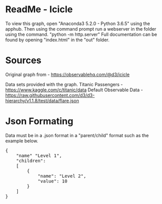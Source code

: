 ﻿# ReadMe - Icicle
To view this graph, open "Anaconda3 5.2.0 - Python 3.6.5" using the apphub. Then using the command prompt run a webserver in the folder using the command. "python -m http.server"
Full documentation can be found by opening "index.html" in the "out" folder.
# Sources
Original graph from - https://observablehq.com/@d3/icicle

Data sets provided with the graph.
Titanic Passengers - https://www.kaggle.com/c/titanic/data
Default Observable Data - https://raw.githubusercontent.com/d3/d3-hierarchy/v1.1.8/test/data/flare.json

# Json Formating
Data must be in a .json format in a "parent/child" format such as the example below.
<pre>
{
	"name" "Level 1",
	"children":
	[
		{
			"name": "Level 2",
			"value": 10
		}
	]
}
</pre>


